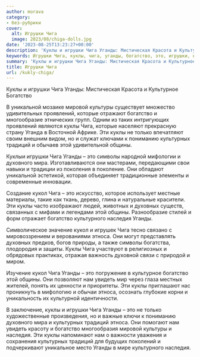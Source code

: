 ```yaml
---
author: morava
category:
- без-рубрики
cover:
  alt: Игрушки Чига
  image: 2023/08/chiga-dolls.jpg
date: '2023-08-25T13:23:27+00:00'
description: 'Куклы и игрушки Чига Уганды: Мистическая Красота и Культурное Богатство В уникальной мозаике мировой культуры существует множество удивительных...'
keywords: Игрушки Чига, куклы, чига, уганды, богатство, это, игрушки, культурных, традиций, общины, кукол, наследия, этноса, нам, культурное, уникальной
summary: 'Куклы и игрушки Чига Уганды: Мистическая Красота и Культурное Богатство В уникальной мозаике мировой культуры существует множество удивительных...'
title: Игрушки Чига
url: /kukly-chiga/
---
```


Куклы и игрушки Чига Уганды: Мистическая Красота и Культурное Богатство

В уникальной мозаике мировой культуры существует множество удивительных проявлений, которые отражают богатство и многообразие этнических групп. Одним из таких интригующих проявлений являются куклы Чига, которые населяют прекрасную страну Уганда в Восточной Африке. Эти куклы не только впечатляют своим внешним видом, но и служат ключами к пониманию культурных традиций и обычаев этой удивительной общины.

Куклыи игрушки Чига Уганды – это символы народной мифологии и духовного мира. Изготавливаются они мастерами, передающими свои навыки и традиции из поколения в поколение. Они обладают уникальной эстетикой, которая объединяет традиционные элементы и современные инновации.

Создание кукол Чига – это искусство, которое использует местные материалы, такие как ткань, дерево, глина и натуральные красители. Эти куклы часто изображают людей, животных и духовных существ, связанных с мифами и легендами этой общины. Разнообразие стилей и форм отражает богатство культурного наследия Уганды.

Символическое значение кукол и игрушек Чига тесно связано с мировоззрением и верованиями этноса. Они могут представлять духовных предков, богов природы, а также символы богатства, плодородия и защиты. Куклы Чига участвуют в религиозных и обрядовых практиках, отражая важность духовной связи с природой и миром.

Изучение кукол Чига Уганды – это погружение в культурное богатство этой общины. Они позволяют нам увидеть мир через глаза местных жителей, понять их ценности и приоритеты. Эти куклы приглашают нас проникнуть в мифологию и обычаи этноса, осознать глубокие корни и уникальность их культурной идентичности.

В заключение, куклы и игрушки Чига Уганды – это не только художественные произведения, но и важные ключи к пониманию духовного мира и культурных традиций этноса. Они помогают нам увидеть красоту и богатство многообразия мировой культуры и наследия. Эти куклы напоминают нам о важности уважения и сохранения культурных традиций для будущих поколений и подчеркивают уникальное место Уганды в мире культурного наследия.